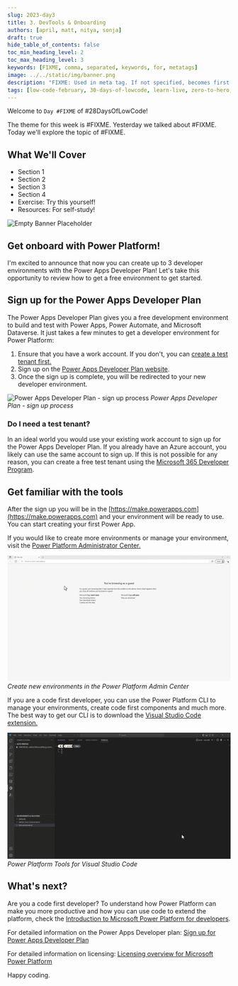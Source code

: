 ```yaml
---
slug: 2023-day3
title: 3. DevTools & Onboarding
authors: [april, matt, nitya, sonja]
draft: true
hide_table_of_contents: false
toc_min_heading_level: 2
toc_max_heading_level: 3
keywords: [FIXME, comma, separated, keywords, for, metatags]
image: ../../static/img/banner.png
description: "FIXME: Used in meta tag. If not specified, becomes first line of Markdown" 
tags: [low-code-february, 30-days-of-lowcode, learn-live, zero-to-hero, ask-the-expert,fusion-teams, power-platform]
---
```


<head>
  <meta name="twitter:url" 
    content="https://microsoft.github.io/Low-Code/blog/slug-FIXME" />
  <meta name="twitter:title" 
    content="FIXME: Title Of Post" />
  <meta name="twitter:description" 
    content="FIXME: Post Description" />
  <meta name="twitter:image" 
    content="FIXME: Post Image" />
  <meta name="twitter:card" content="summary_large_image" />
  <meta name="twitter:creator" 
    content="@nitya" />
  <meta name="twitter:site" content="@AzureAdvocates" /> 
  <link rel="canonical" 
    href="https://microsoft.github.io/Low-Code/blog/slug-FIXME" />
</head>

Welcome to `Day #FIXME` of #28DaysOfLowCode!

The theme for this week is #FIXME. Yesterday we talked about #FIXME. Today we'll explore the topic of #FIXME.

## What We'll Cover
 * Section 1
 * Section 2
 * Section 3
 * Section 4
 * Exercise: Try this yourself!
 * Resources: For self-study!

<!-- FIXME: banner image -->
![Empty Banner Placeholder](../../../static/img/banner.png)


<!-- ************************************* -->
<!--  AUTHORS: ONLY UPDATE BELOW THIS LINE -->
<!-- ************************************* -->

## Get onboard with Power Platform!

I'm excited to announce that now you can create up to 3 developer environments with the Power Apps Developer Plan! Let's take this opportunity to review how to get a free environment to get started.

## Sign up for the Power Apps Developer Plan

The Power Apps Developer Plan gives you a free development environment to build and test with Power Apps, Power Automate, and Microsoft Dataverse.
It just takes a few minutes to get a developer environment for Power Platform:

1. Ensure that you have a work account. If you don't, you can [create a test tenant first.](#do-i-need-a-test-tenant)
2. Sign up on the [Power Apps Developer Plan website](https://aka.ms/lowcode-february/devplan).
3. Once the sign up is complete, you will be redirected to your new developer environment.

![Power Apps Developer Plan - sign up process](01%20-%20devplan%20signup.gif)
*Power Apps Developer Plan - sign up process*

### Do I need a test tenant?

In an ideal world you would use your existing work account to sign up for the Power Apps Developer Plan. If you already have an Azure account, you likely can use the same account to sign up. If this is not possible for any reason, you can create a free test tenant using the [Microsoft 365 Developer Program](https://learn.microsoft.com/power-platform/developer/create-developer-environment#how-to-create-a-test-tenant).

## Get familiar with the tools

After the sign up you will be in the [https://make.powerapps.com](https://make.powerapps.com) and your environment will be ready to use. You can start creating your first Power App.

If you would like to create more environments or manage your environment, visit the [Power Platform Administrator Center.](https://aka.ms/ppac)

![Create new environments in the Power Platform Admin Center](01%20-%20devplan%20PPAC.gif)
*Create new environments in the Power Platform Admin Center*

If you are a code first developer, you can use the Power Platform CLI to manage your environments, create code first components and much more. The best way to get our CLI is to download the [Visual Studio Code extension.](https://learn.microsoft.com/power-platform/developer/cli/introduction)

![Power Platform Tools for Visual Studio Code](01%20-%20devplan%20CLI.gif)
*Power Platform Tools for Visual Studio Code*

## What's next?

Are you a code first developer? To understand how Power Platform can make you more productive and how you can use code to extend the platform, check the [Introduction to Microsoft Power Platform for developers](https://learn.microsoft.com/power-platform/developer/get-started).

For detailed information on the Power Apps Developer plan: [Sign up for Power Apps Developer Plan](https://learn.microsoft.com/power-apps/maker/developer-plan)

For detailed information on licensing: [Licensing overview for Microsoft Power Platform](https://learn.microsoft.com/power-platform/admin/pricing-billing-skus)

Happy coding.
